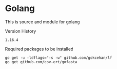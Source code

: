 # Golang 
This is source and module for golang

Version History

`1.16.4`

Required packages to be installed
```
go get -u -ldflags="-s -w" github.com/gokcehan/lf
go get github.com/cov-ert/gofasta
```
